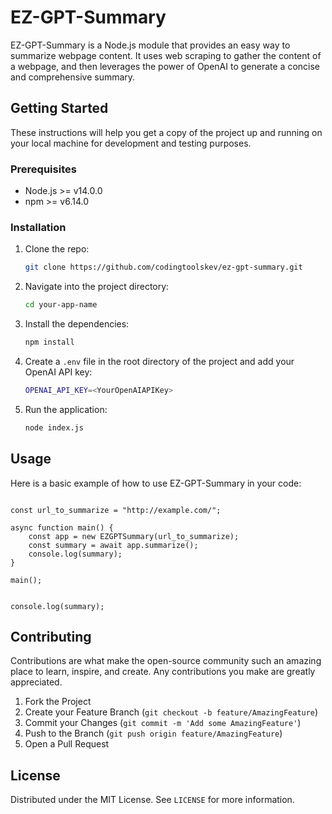 # EZ-GPT-Summary

EZ-GPT-Summary is a Node.js module that provides an easy way to summarize webpage content. It uses web scraping to gather the content of a webpage, and then leverages the power of OpenAI to generate a concise and comprehensive summary.

## Getting Started

These instructions will help you get a copy of the project up and running on your local machine for development and testing purposes.

### Prerequisites

- Node.js >= v14.0.0
- npm >= v6.14.0

### Installation

1. Clone the repo:
    ```bash
    git clone https://github.com/codingtoolskev/ez-gpt-summary.git
    ```
2. Navigate into the project directory:
    ```bash
    cd your-app-name
    ```
3. Install the dependencies:
    ```bash
    npm install
    ```
4. Create a `.env` file in the root directory of the project and add your OpenAI API key:
    ```bash
    OPENAI_API_KEY=<YourOpenAIAPIKey>
    ```
5. Run the application:
    ```bash
    node index.js
    ```

## Usage

Here is a basic example of how to use EZ-GPT-Summary in your code:
```const EZGPTSummary = require('./src/classes/EZGPTSummary.js');

const url_to_summarize = "http://example.com/";

async function main() {
    const app = new EZGPTSummary(url_to_summarize);
    const summary = await app.summarize();
    console.log(summary);
}

main();


console.log(summary);
```
## Contributing

Contributions are what make the open-source community such an amazing place to learn, inspire, and create. Any contributions you make are greatly appreciated.

1. Fork the Project
2. Create your Feature Branch (`git checkout -b feature/AmazingFeature`)
3. Commit your Changes (`git commit -m 'Add some AmazingFeature'`)
4. Push to the Branch (`git push origin feature/AmazingFeature`)
5. Open a Pull Request

## License

Distributed under the MIT License. See `LICENSE` for more information.

